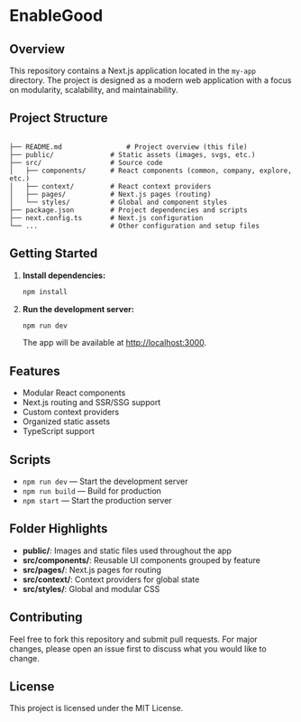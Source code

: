 # EnableGood


## Overview

This repository contains a Next.js application located in the `my-app` directory. The project is designed as a modern web application with a focus on modularity, scalability, and maintainability.

## Project Structure

```

├── README.md                # Project overview (this file)
├── public/              # Static assets (images, svgs, etc.)
├── src/                 # Source code
│   ├── components/      # React components (common, company, explore, etc.)
│   ├── context/         # React context providers
│   ├── pages/           # Next.js pages (routing)
│   └── styles/          # Global and component styles
├── package.json         # Project dependencies and scripts
├── next.config.ts       # Next.js configuration
└── ...                  # Other configuration and setup files
```

## Getting Started

1. **Install dependencies:**

   ```bash
   npm install
   ```

2. **Run the development server:**
   ```bash
   npm run dev
   ```
   The app will be available at [http://localhost:3000](http://localhost:3000).

## Features

- Modular React components
- Next.js routing and SSR/SSG support
- Custom context providers
- Organized static assets
- TypeScript support

## Scripts

- `npm run dev` — Start the development server
- `npm run build` — Build for production
- `npm start` — Start the production server

## Folder Highlights

- **public/**: Images and static files used throughout the app
- **src/components/**: Reusable UI components grouped by feature
- **src/pages/**: Next.js pages for routing
- **src/context/**: Context providers for global state
- **src/styles/**: Global and modular CSS

## Contributing

Feel free to fork this repository and submit pull requests. For major changes, please open an issue first to discuss what you would like to change.

## License

This project is licensed under the MIT License.
